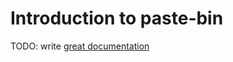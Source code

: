 # Introduction to paste-bin

TODO: write [great documentation](http://jacobian.org/writing/what-to-write/)
